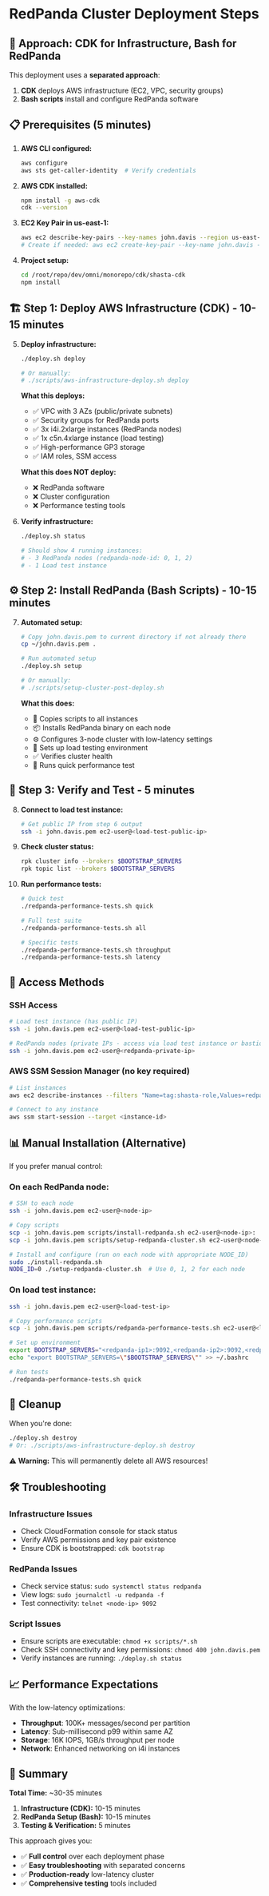 # RedPanda Cluster Deployment Steps

## 🎯 **Approach: CDK for Infrastructure, Bash for RedPanda**

This deployment uses a **separated approach**:
1. **CDK** deploys AWS infrastructure (EC2, VPC, security groups)
2. **Bash scripts** install and configure RedPanda software

## 📋 **Prerequisites (5 minutes)**

1. **AWS CLI configured:**
   ```bash
   aws configure
   aws sts get-caller-identity  # Verify credentials
   ```

2. **AWS CDK installed:**
   ```bash
   npm install -g aws-cdk
   cdk --version
   ```

3. **EC2 Key Pair in us-east-1:**
   ```bash
   aws ec2 describe-key-pairs --key-names john.davis --region us-east-1
   # Create if needed: aws ec2 create-key-pair --key-name john.davis --output text --query 'KeyMaterial' > john.davis.pem
   ```

4. **Project setup:**
   ```bash
   cd /root/repo/dev/omni/monorepo/cdk/shasta-cdk
   npm install
   ```

## 🏗️ **Step 1: Deploy AWS Infrastructure (CDK) - 10-15 minutes**

5. **Deploy infrastructure:**
   ```bash
   ./deploy.sh deploy
   
   # Or manually:
   # ./scripts/aws-infrastructure-deploy.sh deploy
   ```

   **What this deploys:**
   - ✅ VPC with 3 AZs (public/private subnets)
   - ✅ Security groups for RedPanda ports
   - ✅ 3x i4i.2xlarge instances (RedPanda nodes)
   - ✅ 1x c5n.4xlarge instance (load testing)
   - ✅ High-performance GP3 storage
   - ✅ IAM roles, SSM access

   **What this does NOT deploy:**
   - ❌ RedPanda software
   - ❌ Cluster configuration
   - ❌ Performance testing tools

6. **Verify infrastructure:**
   ```bash
   ./deploy.sh status
   
   # Should show 4 running instances:
   # - 3 RedPanda nodes (redpanda-node-id: 0, 1, 2)
   # - 1 Load test instance
   ```

## ⚙️ **Step 2: Install RedPanda (Bash Scripts) - 10-15 minutes**

7. **Automated setup:**
   ```bash
   # Copy john.davis.pem to current directory if not already there
   cp ~/john.davis.pem .
   
   # Run automated setup
   ./deploy.sh setup
   
   # Or manually:
   # ./scripts/setup-cluster-post-deploy.sh
   ```

   **What this does:**
   - 🔧 Copies scripts to all instances
   - 📦 Installs RedPanda binary on each node
   - ⚙️ Configures 3-node cluster with low-latency settings
   - 🧪 Sets up load testing environment
   - ✅ Verifies cluster health
   - 🚀 Runs quick performance test

## 🧪 **Step 3: Verify and Test - 5 minutes**

8. **Connect to load test instance:**
   ```bash
   # Get public IP from step 6 output
   ssh -i john.davis.pem ec2-user@<load-test-public-ip>
   ```

9. **Check cluster status:**
   ```bash
   rpk cluster info --brokers $BOOTSTRAP_SERVERS
   rpk topic list --brokers $BOOTSTRAP_SERVERS
   ```

10. **Run performance tests:**
    ```bash
    # Quick test
    ./redpanda-performance-tests.sh quick
    
    # Full test suite
    ./redpanda-performance-tests.sh all
    
    # Specific tests
    ./redpanda-performance-tests.sh throughput
    ./redpanda-performance-tests.sh latency
    ```

## 🔗 **Access Methods**

### SSH Access
```bash
# Load test instance (has public IP)
ssh -i john.davis.pem ec2-user@<load-test-public-ip>

# RedPanda nodes (private IPs - access via load test instance or bastion)
ssh -i john.davis.pem ec2-user@<redpanda-private-ip>
```

### AWS SSM Session Manager (no key required)
```bash
# List instances
aws ec2 describe-instances --filters "Name=tag:shasta-role,Values=redpanda-node,load-test"

# Connect to any instance
aws ssm start-session --target <instance-id>
```

## 📊 **Manual Installation (Alternative)**

If you prefer manual control:

### On each RedPanda node:
```bash
# SSH to each node
ssh -i john.davis.pem ec2-user@<node-ip>

# Copy scripts
scp -i john.davis.pem scripts/install-redpanda.sh ec2-user@<node-ip>:
scp -i john.davis.pem scripts/setup-redpanda-cluster.sh ec2-user@<node-ip>:

# Install and configure (run on each node with appropriate NODE_ID)
sudo ./install-redpanda.sh
NODE_ID=0 ./setup-redpanda-cluster.sh  # Use 0, 1, 2 for each node
```

### On load test instance:
```bash
ssh -i john.davis.pem ec2-user@<load-test-ip>

# Copy performance scripts
scp -i john.davis.pem scripts/redpanda-performance-tests.sh ec2-user@<load-test-ip>:

# Set up environment
export BOOTSTRAP_SERVERS="<redpanda-ip1>:9092,<redpanda-ip2>:9092,<redpanda-ip3>:9092"
echo "export BOOTSTRAP_SERVERS=\"$BOOTSTRAP_SERVERS\"" >> ~/.bashrc

# Run tests
./redpanda-performance-tests.sh quick
```

## 🧹 **Cleanup**

When you're done:

```bash
./deploy.sh destroy
# Or: ./scripts/aws-infrastructure-deploy.sh destroy
```

⚠️ **Warning:** This will permanently delete all AWS resources!

## 🛠️ **Troubleshooting**

### Infrastructure Issues
- Check CloudFormation console for stack status
- Verify AWS permissions and key pair existence
- Ensure CDK is bootstrapped: `cdk bootstrap`

### RedPanda Issues
- Check service status: `sudo systemctl status redpanda`
- View logs: `sudo journalctl -u redpanda -f`
- Test connectivity: `telnet <node-ip> 9092`

### Script Issues
- Ensure scripts are executable: `chmod +x scripts/*.sh`
- Check SSH connectivity and key permissions: `chmod 400 john.davis.pem`
- Verify instances are running: `./deploy.sh status`

## 📈 **Performance Expectations**

With the low-latency optimizations:
- **Throughput**: 100K+ messages/second per partition
- **Latency**: Sub-millisecond p99 within same AZ
- **Storage**: 16K IOPS, 1GB/s throughput per node
- **Network**: Enhanced networking on i4i instances

## 🎯 **Summary**

**Total Time:** ~30-35 minutes
1. **Infrastructure (CDK):** 10-15 minutes
2. **RedPanda Setup (Bash):** 10-15 minutes  
3. **Testing & Verification:** 5 minutes

This approach gives you:
- ✅ **Full control** over each deployment phase
- ✅ **Easy troubleshooting** with separated concerns
- ✅ **Production-ready** low-latency cluster
- ✅ **Comprehensive testing** tools included 